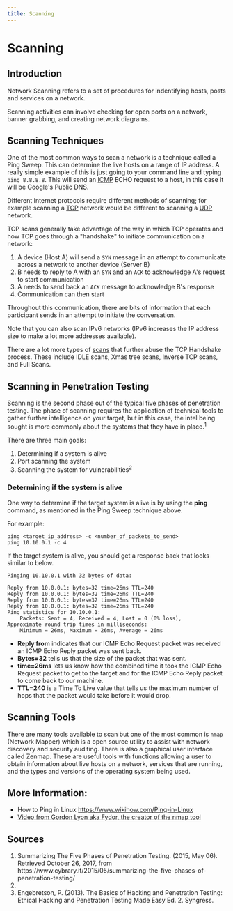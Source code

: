 ```yaml
---
title: Scanning
---
```

# Scanning

## Introduction
Network Scanning refers to a set of procedures for indentifying hosts, posts and services on a network.

Scanning activities can involve checking for open ports on a network, banner grabbing, and creating network diagrams.

## Scanning Techniques
One of the most common ways to scan a network is a technique called a Ping Sweep. This can determine the live hosts on a range of IP address. A really simple example of this is just going to your command line and typing `ping 8.8.8.8`. This will send an [ICMP](https://en.wikipedia.org/wiki/Internet_Control_Message_Protocol) ECHO request to a host, in this case it will be Google's Public DNS.

Different Internet protocols require different methods of scanning; for example scanning a [TCP](https://en.wikipedia.org/wiki/Transmission_Control_Protocol) network would be different to scanning a [UDP](https://en.wikipedia.org/wiki/User_Datagram_Protocol) network.

TCP scans generally take advantage of the way in which TCP operates and how TCP goes through a "handshake" to initiate communication on a network:

1. A device (Host A) will send a `SYN` message in an attempt to communicate across a network to another device (Server B)
2. B needs to reply to A with an `SYN` and an `ACK` to acknowledge A's request to start communication
3. A needs to send back an `ACK` message to acknowledge B's response
4. Communication can then start

Throughout this communication, there are bits of information that each participant sends in an attempt to initiate the conversation. 

Note that you can also scan IPv6 networks (IPv6 increases the IP address size to make a lot more addresses available).

There are a lot more types of [scans](https://nmap.org/bennieston-tutorial/) that further abuse the TCP Handshake process. These include IDLE scans, Xmas tree scans, Inverse TCP scans, and Full Scans.

## Scanning in Penetration Testing
Scanning is the second phase out of the typical five phases of penetration testing. The phase of scanning requires the application of technical tools to gather further intelligence on your target, but in this case, the intel being sought is more commonly about the systems that they have in place.<sup>1</sup> 

There are three main goals:
1. Determining if a system is alive
2. Port scanning the system
3. Scanning the system for vulnerabilities<sup>2</sup>

### Determining if the system is alive

One way to determine if the target system is alive is by using the <b>ping</b> command, as mentioned in the Ping Sweep technique above. 

For example:
```
ping <target_ip_address> -c <number_of_packets_to_send>
ping 10.10.0.1 -c 4
```

If the target system is alive, you should get a response back that looks similar to below.

```
Pinging 10.10.0.1 with 32 bytes of data:

Reply from 10.0.0.1: bytes=32 time=26ms TTL=240
Reply from 10.0.0.1: bytes=32 time=26ms TTL=240
Reply from 10.0.0.1: bytes=32 time=26ms TTL=240
Reply from 10.0.0.1: bytes=32 time=26ms TTL=240
Ping statistics for 10.10.0.1:
    Packets: Sent = 4, Received = 4, Lost = 0 (0% loss),
Approximate round trip times in milliseconds:
    Minimum = 26ms, Maximum = 26ms, Average = 26ms
```
<ul>
  <li><b>Reply from</b> indicates that our ICMP Echo Request packet was received an ICMP Echo Reply packet was sent back.</li>
  <li><b>Bytes=32</b> tells us that the size of the packet that was sent.</li>
  <li><b>time=26ms</b> lets us know how the combined time it took the ICMP Echo Request packet to get to the target and for the ICMP Echo Reply packet to come back to our machine.</li>
  <li><b>TTL=240</b> is a Time To Live value that tells us the maximum number of hops that the packet would take before it would drop.</li>
</ul>

<!-- Could have more information about ping sweeps in order to ping multiple hosts -->
<!--
### Port scanning the system

### Scanning the system for vulnerabilities
-->

## Scanning Tools
There are many tools available to scan but one of the most common is `nmap` (Network Mapper) which is a open source utility to assist with network discovery and security auditing. There is also a  graphical user interface called Zenmap. These are useful tools with functions allowing a user to obtain information about live hosts on a network, services that are running, and the types and versions of the operating system being used.

## More Information:
- How to Ping in Linux https://www.wikihow.com/Ping-in-Linux
- [Video from Gordon Lyon aka Fydor, the creator of the nmap tool](https://www.youtube.com/watch?v=Hk-21p2m8YY)

## Sources
<ol>
  <li>Summarizing The Five Phases of Penetration Testing. (2015, May 06). Retrieved October 26, 2017, from https://www.cybrary.it/2015/05/summarizing-the-five-phases-of-penetration-testing/<li>
  <li>Engebretson, P. (2013). The Basics of Hacking and Penetration Testing: Ethical Hacking and Penetration Testing Made Easy Ed. 2. Syngress.</li>
</ol>
